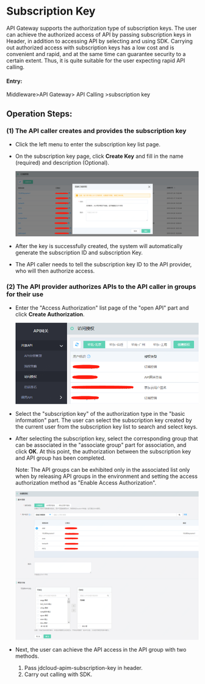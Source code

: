 # Subscription Key

API Gateway supports the authorization type of subscription keys. The user can achieve the authorized access of API by passing subscription keys in Header, in addition to accessing API by selecting and using SDK.
Carrying out authorized access with subscription keys has a low cost and is convenient and rapid, and at the same time can guarantee security to a certain extent. Thus, it is quite suitable for the user expecting rapid API calling.

#### Entry:
Middleware>API Gateway> API Calling >subscription key


## Operation Steps:
### (1) The API caller creates and provides the subscription key 

- Click the left menu to enter the subscription key list page.
- On the subscription key page, click **Create Key** and fill in the name (required) and description (Optional).

  ![访问授权](../../../../../image/Internet-Middleware/API-Gateway/Auth-subkey-1.png)
  
- After the key is successfully created, the system will automatically generate the subscription ID and subscription Key.
- The API caller needs to tell the subscription key ID to the API provider, who will then authorize access.

### (2) 	 The API provider authorizes APIs to the API caller in groups for their use

- Enter the "Access Authorization" list page of the "open API" part and click **Create Authorization**.


  ![访问授权](../../../../../image/Internet-Middleware/API-Gateway/Auth-subkey-2.png)
  
- Select the "subscription key" of the authorization type in the "basic information" part. The user can select the subscription key created by the current user from the subscription key list to search and select keys.
- After selecting the subscription key, select the corresponding group that can be associated in the "associate group" part for association, and click **OK**. At this point, the authorization between the subscription key and API group has been completed.

  Note: The API groups can be exhibited only in the associated list only when by releasing API groups in the environment and setting the access authorization method as "Enable Access Authorization".

  ![访问授权](../../../../../image/Internet-Middleware/API-Gateway/Auth-subkey-3.png)
  
- Next, the user can achieve the API access in the API group with two methods.
  1. Pass jdcloud-apim-subscription-key in header.
  2. Carry out calling with SDK.
